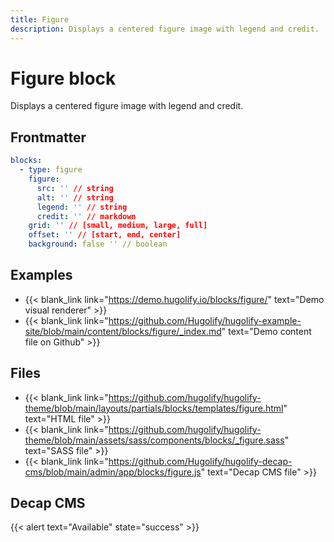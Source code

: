 ```yaml
---
title: Figure
description: Displays a centered figure image with legend and credit.
---
```


# Figure block

Displays a centered figure image with legend and credit.

## Frontmatter

```yml
blocks:
  - type: figure
    figure:
      src: '' // string
      alt: '' // string
      legend: '' // string
      credit: '' // markdown
    grid: '' // [small, medium, large, full]
    offset: '' // [start, end, center]
    background: false '' // boolean
```

## Examples

- {{< blank_link link="https://demo.hugolify.io/blocks/figure/" text="Demo visual renderer" >}}
- {{< blank_link link="https://github.com/Hugolify/hugolify-example-site/blob/main/content/blocks/figure/_index.md" text="Demo content file on Github" >}}

## Files

- {{< blank_link link="https://github.com/hugolify/hugolify-theme/blob/main/layouts/partials/blocks/templates/figure.html" text="HTML file" >}}
- {{< blank_link link="https://github.com/hugolify/hugolify-theme/blob/main/assets/sass/components/blocks/_figure.sass" text="SASS file" >}}
- {{< blank_link link="https://github.com/Hugolify/hugolify-decap-cms/blob/main/admin/app/blocks/figure.js" text="Decap CMS file" >}}

## Decap CMS

{{< alert text="Available" state="success" >}}
